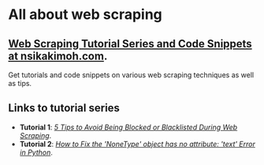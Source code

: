 # All about web scraping

## [Web Scraping Tutorial Series and Code Snippets at nsikakimoh.com](https://nsikakimoh.com).

Get tutorials and code snippets on various web scraping techniques as well as tips.

## Links to tutorial series

- __Tutorial 1__: *[5 Tips to Avoid Being Blocked or Blacklisted During Web Scraping](https://nsikakimoh.com/blog/avoid-being-blocked-when-web-scraping)*.
- __Tutorial 2__: *[How to Fix the 'NoneType' object has no attribute: 'text' Error in Python](https://nsikakimoh.com/blog/fix-nonetype-object-has-no-attribute-text)*.
